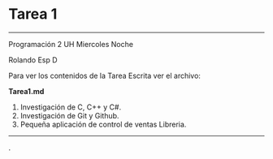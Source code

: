 # Tarea 1
---

Programación 2 UH Miercoles Noche

Rolando Esp D

Para ver los contenidos de la Tarea Escrita ver el archivo:

**Tarea1.md**


1.	Investigación de C, C++ y C#.
2.	Investigación de Git y Github.
3.	Pequeña aplicación de control de ventas Libreria.

---

.